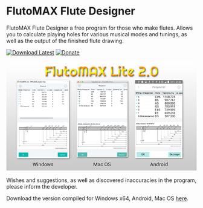 ﻿# FlutoMAX Flute Designer

FlutoMAX Flute Designer a free program for those who make flutes. Allows you to calculate playing holes for various musical modes and tunings, as well as the output of the finished flute drawing.

[![Download Latest](https://img.shields.io/badge/download-latest-green.svg)](https://github.com/flutomax/flutomax/lite/releases/)
[![Donate](https://img.shields.io/badge/donate-paypal-blue.svg)](https://paypal.me/flutomax)


![ScreenShot](/lite/screenshots/1.png)
 

Wishes and suggestions, as well as discovered inaccuracies in the program, please inform the developer.

Download the version compiled for Windows x64, Android, Mac OS [here](https://github.com/flutomax/flutomax/lite/releases/).